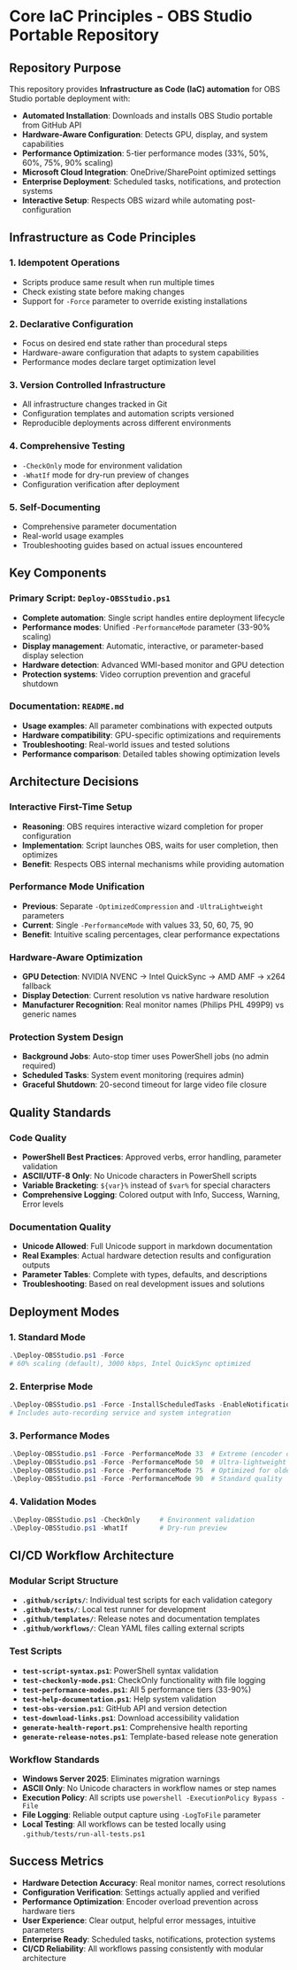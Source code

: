 # Core IaC Principles - OBS Studio Portable Repository

## Repository Purpose

This repository provides **Infrastructure as Code (IaC) automation** for OBS Studio portable deployment with:

- **Automated Installation**: Downloads and installs OBS Studio portable from GitHub API
- **Hardware-Aware Configuration**: Detects GPU, display, and system capabilities
- **Performance Optimization**: 5-tier performance modes (33%, 50%, 60%, 75%, 90% scaling)
- **Microsoft Cloud Integration**: OneDrive/SharePoint optimized settings
- **Enterprise Deployment**: Scheduled tasks, notifications, and protection systems
- **Interactive Setup**: Respects OBS wizard while automating post-configuration

## Infrastructure as Code Principles

### 1. Idempotent Operations
- Scripts produce same result when run multiple times
- Check existing state before making changes
- Support for `-Force` parameter to override existing installations

### 2. Declarative Configuration
- Focus on desired end state rather than procedural steps
- Hardware-aware configuration that adapts to system capabilities
- Performance modes declare target optimization level

### 3. Version Controlled Infrastructure
- All infrastructure changes tracked in Git
- Configuration templates and automation scripts versioned
- Reproducible deployments across different environments

### 4. Comprehensive Testing
- `-CheckOnly` mode for environment validation
- `-WhatIf` mode for dry-run preview of changes
- Configuration verification after deployment

### 5. Self-Documenting
- Comprehensive parameter documentation
- Real-world usage examples
- Troubleshooting guides based on actual issues encountered

## Key Components

### Primary Script: `Deploy-OBSStudio.ps1`
- **Complete automation**: Single script handles entire deployment lifecycle
- **Performance modes**: Unified `-PerformanceMode` parameter (33-90% scaling)
- **Display management**: Automatic, interactive, or parameter-based display selection
- **Hardware detection**: Advanced WMI-based monitor and GPU detection
- **Protection systems**: Video corruption prevention and graceful shutdown

### Documentation: `README.md`
- **Usage examples**: All parameter combinations with expected outputs
- **Hardware compatibility**: GPU-specific optimizations and requirements
- **Troubleshooting**: Real-world issues and tested solutions
- **Performance comparison**: Detailed tables showing optimization levels

## Architecture Decisions

### Interactive First-Time Setup
- **Reasoning**: OBS requires interactive wizard completion for proper configuration
- **Implementation**: Script launches OBS, waits for user completion, then optimizes
- **Benefit**: Respects OBS internal mechanisms while providing automation

### Performance Mode Unification
- **Previous**: Separate `-OptimizedCompression` and `-UltraLightweight` parameters
- **Current**: Single `-PerformanceMode` with values 33, 50, 60, 75, 90
- **Benefit**: Intuitive scaling percentages, clear performance expectations

### Hardware-Aware Optimization
- **GPU Detection**: NVIDIA NVENC → Intel QuickSync → AMD AMF → x264 fallback
- **Display Detection**: Current resolution vs native hardware resolution
- **Manufacturer Recognition**: Real monitor names (Philips PHL 499P9) vs generic names

### Protection System Design
- **Background Jobs**: Auto-stop timer uses PowerShell jobs (no admin required)
- **Scheduled Tasks**: System event monitoring (requires admin)
- **Graceful Shutdown**: 20-second timeout for large video file closure

## Quality Standards

### Code Quality
- **PowerShell Best Practices**: Approved verbs, error handling, parameter validation
- **ASCII/UTF-8 Only**: No Unicode characters in PowerShell scripts
- **Variable Bracketing**: `${var}%` instead of `$var%` for special characters
- **Comprehensive Logging**: Colored output with Info, Success, Warning, Error levels

### Documentation Quality
- **Unicode Allowed**: Full Unicode support in markdown documentation
- **Real Examples**: Actual hardware detection results and configuration outputs
- **Parameter Tables**: Complete with types, defaults, and descriptions
- **Troubleshooting**: Based on real development issues and solutions

## Deployment Modes

### 1. Standard Mode
```powershell
.\Deploy-OBSStudio.ps1 -Force
# 60% scaling (default), 3000 kbps, Intel QuickSync optimized
```

### 2. Enterprise Mode
```powershell
.\Deploy-OBSStudio.ps1 -Force -InstallScheduledTasks -EnableNotifications
# Includes auto-recording service and system integration
```

### 3. Performance Modes
```powershell
.\Deploy-OBSStudio.ps1 -Force -PerformanceMode 33  # Extreme (encoder overload prevention)
.\Deploy-OBSStudio.ps1 -Force -PerformanceMode 50  # Ultra-lightweight
.\Deploy-OBSStudio.ps1 -Force -PerformanceMode 75  # Optimized for older hardware
.\Deploy-OBSStudio.ps1 -Force -PerformanceMode 90  # Standard quality
```

### 4. Validation Modes
```powershell
.\Deploy-OBSStudio.ps1 -CheckOnly     # Environment validation
.\Deploy-OBSStudio.ps1 -WhatIf        # Dry-run preview
```

## CI/CD Workflow Architecture

### Modular Script Structure
- **`.github/scripts/`**: Individual test scripts for each validation category
- **`.github/tests/`**: Local test runner for development
- **`.github/templates/`**: Release notes and documentation templates
- **`.github/workflows/`**: Clean YAML files calling external scripts

### Test Scripts
- **`test-script-syntax.ps1`**: PowerShell syntax validation
- **`test-checkonly-mode.ps1`**: CheckOnly functionality with file logging
- **`test-performance-modes.ps1`**: All 5 performance tiers (33-90%)
- **`test-help-documentation.ps1`**: Help system validation
- **`test-obs-version.ps1`**: GitHub API and version detection
- **`test-download-links.ps1`**: Download accessibility validation
- **`generate-health-report.ps1`**: Comprehensive health reporting
- **`generate-release-notes.ps1`**: Template-based release note generation

### Workflow Standards
- **Windows Server 2025**: Eliminates migration warnings
- **ASCII Only**: No Unicode characters in workflow names or step names
- **Execution Policy**: All scripts use `powershell -ExecutionPolicy Bypass -File`
- **File Logging**: Reliable output capture using `-LogToFile` parameter
- **Local Testing**: All workflows can be tested locally using `.github/tests/run-all-tests.ps1`

## Success Metrics

- **Hardware Detection Accuracy**: Real monitor names, correct resolutions
- **Configuration Verification**: Settings actually applied and verified
- **Performance Optimization**: Encoder overload prevention across hardware tiers
- **User Experience**: Clear output, helpful error messages, intuitive parameters
- **Enterprise Ready**: Scheduled tasks, notifications, protection systems
- **CI/CD Reliability**: All workflows passing consistently with modular architecture
